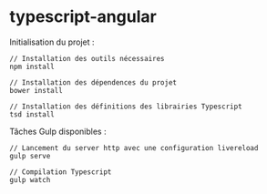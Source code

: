 # typescript-angular

Initialisation du projet :

```
// Installation des outils nécessaires
npm install

// Installation des dépendences du projet
bower install

// Installation des définitions des librairies Typescript 
tsd install
```

Tâches Gulp disponibles :

```
// Lancement du server http avec une configuration livereload 
gulp serve 

// Compilation Typescript 
gulp watch
```
